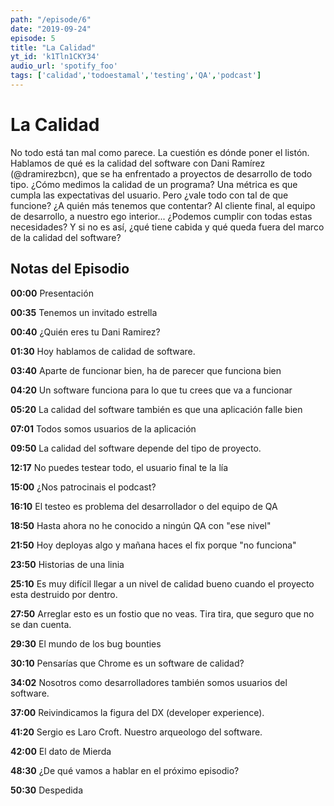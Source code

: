 ```yaml
---
path: "/episode/6"
date: "2019-09-24"
episode: 5
title: "La Calidad"
yt_id: 'k1Tln1CKY34'
audio_url: 'spotify_foo'
tags: ['calidad','todoestamal','testing','QA','podcast']
---
```

# La Calidad

No todo está tan mal como parece. La cuestión es dónde poner el listón. Hablamos de qué es la calidad del software con Dani Ramírez (@dramirezbcn), que se ha enfrentado a proyectos de desarrollo de todo tipo. ¿Cómo medimos la calidad de un programa? Una métrica es que cumpla las expectativas del usuario. Pero ¿vale todo con tal de que funcione? ¿A quién más tenemos que contentar? Al cliente final, al equipo de desarrollo, a nuestro ego interior... ¿Podemos cumplir con todas estas necesidades? Y si no es así, ¿qué tiene cabida y qué queda fuera del marco de la calidad del software?

## Notas del Episodio

**00:00** Presentación

**00:35** Tenemos un invitado estrella

**00:40** ¿Quién eres tu Dani Ramirez?

**01:30** Hoy hablamos de calidad de software.

**03:40** Aparte de funcionar bien, ha de parecer que funciona bien

**04:20** Un software funciona para lo que tu crees que va a funcionar

**05:20** La calidad del software también es que una aplicación falle bien

**07:01** Todos somos usuarios de la aplicación

**09:50** La calidad del software depende del tipo de proyecto.

**12:17** No puedes testear todo, el usuario final te la lía

**15:00** ¿Nos patrocinais el podcast?

**16:10** El testeo es problema del desarrollador o del equipo de QA

**18:50** Hasta ahora no he conocido a ningún QA con "ese nivel"

**21:50** Hoy deployas algo y mañana haces el fix porque "no funciona"

**23:50** Historias de una linia

**25:10** Es muy difícil llegar a un nivel de calidad bueno cuando el proyecto esta destruido por dentro.

**27:50** Arreglar esto es un fostio que no veas. Tira tira, que seguro que no se dan cuenta.

**29:30** El mundo de los bug bounties

**30:10** Pensarías que Chrome es un software de calidad?

**34:02** Nosotros como desarrolladores también somos usuarios del software.

**37:00** Reivindicamos la figura del DX (developer experience).

**41:20** Sergio es Laro Croft. Nuestro arqueologo del software.

**42:00** El dato de Mierda

**48:30** ¿De qué vamos a hablar en el próximo episodio?

**50:30** Despedida
